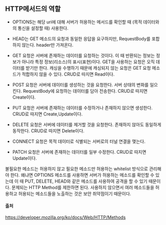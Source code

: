 ## HTTP메서드의 역할

+ OPTIONS는 해당 uri에 대해 서버가 허용하는 메서드를 확인할 때 (목적 데이터와의 통신을 설정할 때) 사용한다. 
+ HEAD는 GET 메소드의 요청과 동일한 응답을 요구하지만, RequestBody를 포합하지 않는다. header만 가져온다. 

+ GET 요청은 서버에 존재하는 데이터를 요청하는 것이다. 이 때 반환되는 정보는 정보가 아니라 특정 정보(리소스)의 표시(표현)이다. GET을 사용하는 요청은 오직 데이터를 받기만 한다. 캐싱을 수행하기 때문에 캐싱되지 않는 요청은 GET 요청 메소드가 적합하지 않을 수 있다. CRUD로 따지면 Read이다.
+ POST 요청은 서버에 데이터를 생성하는 것을 요청한다. 서버 상태의 변화를 일으킨다. RequestBody에 요청하는 데이터를 담아 전송한다. CRUD로 따지면 Create이다.  
+ PUT 요청은 서버에 존재하는 데이터를 수정하거나 존재하지 않으면 생성한다. CRUD로 따지면 Create,Update이다.  
+ DELETE 요청은 서버에 데이터를 제거할 것을 요청한다. 존재하지 않아도 동일하게 동작한다. CRUD로 따지면 Delete이다.  
+ CONNECT 요청은 목적 데이터로 식별되는 서버로의 터널 연결을 맺는다.  
+ PATCH 요청은 서버에 존재하는 데이터를 일부 수정한다. CRUD로 따지면 Update이다.  

불필요한 메소드는 허용하지 않고 필요한 메소드만 허용하는 whitelist 방식으로 관리해야 한다. 
왜냐면 OPTIONS 메소드를 사용하면 서버가 허용하는 메소드를 확인할 수 있는데 이 때 PUT, DELETE, HEAD와 같은 메소드를 사용하여 공격을 할 수 있기 때문이다. 
문제되는 HTTP Method를 제한하면 된다. 
사용하지 않으면서 여러 메소드들을 허용하고 허용되는 메소드들을 노출하는 것은 보안 취약점이기 때문이다.

#### 출처
https://developer.mozilla.org/ko/docs/Web/HTTP/Methods

